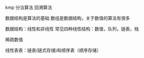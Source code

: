 kmp 分治算法 回溯算法

数据结构是算法的基础 数组是数据结构，关于数值的算法有很多

数据结构：线性和非线性
常见四种线性结构：数值，队列，链表，栈

稀疏数值



线性表表：链表(链式存储)和顺序表（顺序存储）